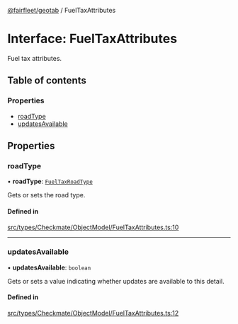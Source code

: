 [@fairfleet/geotab](../README.md) / FuelTaxAttributes

# Interface: FuelTaxAttributes

Fuel tax attributes.

## Table of contents

### Properties

- [roadType](FuelTaxAttributes.md#roadtype)
- [updatesAvailable](FuelTaxAttributes.md#updatesavailable)

## Properties

### roadType

• **roadType**: [`FuelTaxRoadType`](../README.md#fueltaxroadtype)

Gets or sets the road type.

#### Defined in

[src/types/Checkmate/ObjectModel/FuelTaxAttributes.ts:10](https://github.com/fairfleet/geotab/blob/d57d931/src/types/Checkmate/ObjectModel/FuelTaxAttributes.ts#L10)

___

### updatesAvailable

• **updatesAvailable**: `boolean`

Gets or sets a value indicating whether updates are available to this detail.

#### Defined in

[src/types/Checkmate/ObjectModel/FuelTaxAttributes.ts:12](https://github.com/fairfleet/geotab/blob/d57d931/src/types/Checkmate/ObjectModel/FuelTaxAttributes.ts#L12)
